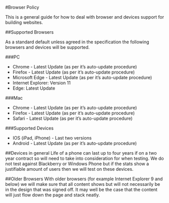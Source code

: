 #Browser Policy

This is a general guide for how to deal with browser and devices support for building websites.

##Supported Browsers

As a standard default unless agreed in the specification the following browsers and devices will be supported.

###PC
* Chrome - Latest Update (as per it’s auto-update procedure)
* Firefox - Latest Update (as per it’s auto-update procedure)
* Microsoft Edge - Latest Update (as per it’s auto-update procedure)
* Internet Explorer: Version 11
* Edge: Latest Update

###Mac
* Chrome - Latest Update (as per it’s auto-update procedure)
* Firefox - Latest Update (as per it’s auto-update procedure)
* Safari - Latest Update (as per it’s auto-update procedure)


###Supported Devices
* IOS (iPad, iPhone) - Last two versions
* Android - Latest Update (as per it’s auto-update procedure) 


##Devices in general
Life of a phone can last up to four years if on a two year contract so will need to take into consideration for when testing. We do not test against Blackberry or Windows Phone but if the stats show a justifiable amount of users then we will test on these devices.

##Older Browsers
With older browsers (for example Internet Explorer 9 and below) we will make sure that all content shows but will not necessarily be in the design that was signed off. It may well be the case that the content will just flow down the page and stack neatly.
